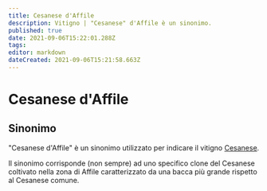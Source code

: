 ```yaml
---
title: Cesanese d'Affile
description: Vitigno | "Cesanese" d'Affile è un sinonimo.
published: true
date: 2021-09-06T15:22:01.288Z
tags: 
editor: markdown
dateCreated: 2021-09-06T15:21:58.663Z
---
```


# Cesanese d'Affile

## Sinonimo
"Cesanese d'Affile" è un sinonimo utilizzato per indicare il vitigno [Cesanese](/vitigni/bacca-nera/cesanese). 

Il sinonimo corrisponde (non sempre) ad uno specifico clone del Cesanese coltivato nella zona di Affile caratterizzato da una bacca più grande rispetto al Cesanese comune.